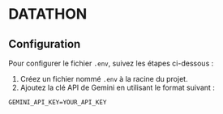 # DATATHON

## Configuration


Pour configurer le fichier `.env`, suivez les étapes ci-dessous :

1. Créez un fichier nommé `.env` à la racine du projet.
2. Ajoutez la clé API de Gemini en utilisant le format suivant :
```
GEMINI_API_KEY=YOUR_API_KEY
```